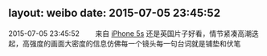 layout: weibo
date: 2015-07-05 23:45:52
---
2015-07-05 23:45:52  &nbsp;&nbsp;&nbsp;&nbsp;&nbsp;&nbsp; 来自 <a href="sinaweibo://customweibosource" rel="nofollow">iPhone 5s</a>
还是英国片子好看，情节紧凑高潮迭起，高强度的画面大密度的信息仿佛每一个镜头每一句台词就是铺垫和伏笔 ​​​
